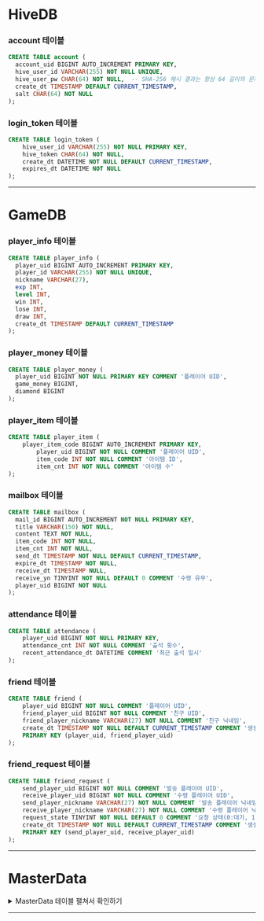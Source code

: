 # HiveDB
### account 테이블
```sql
CREATE TABLE account (
  account_uid BIGINT AUTO_INCREMENT PRIMARY KEY,
  hive_user_id VARCHAR(255) NOT NULL UNIQUE,
  hive_user_pw CHAR(64) NOT NULL,  -- SHA-256 해시 결과는 항상 64 길이의 문자열
  create_dt TIMESTAMP DEFAULT CURRENT_TIMESTAMP,
  salt CHAR(64) NOT NULL
);
```

### login_token 테이블
```sql
CREATE TABLE login_token (
    hive_user_id VARCHAR(255) NOT NULL PRIMARY KEY,
    hive_token CHAR(64) NOT NULL,
    create_dt DATETIME NOT NULL DEFAULT CURRENT_TIMESTAMP,
    expires_dt DATETIME NOT NULL
);
```


---------------------------------------

# GameDB

### player_info 테이블

```sql
CREATE TABLE player_info (
  player_uid BIGINT AUTO_INCREMENT PRIMARY KEY,
  player_id VARCHAR(255) NOT NULL UNIQUE,
  nickname VARCHAR(27),
  exp INT,
  level INT,
  win INT,
  lose INT,
  draw INT,
  create_dt TIMESTAMP DEFAULT CURRENT_TIMESTAMP
);
```

### player_money 테이블

```sql
CREATE TABLE player_money (
  player_uid BIGINT NOT NULL PRIMARY KEY COMMENT '플레이어 UID',
  game_money BIGINT,
  diamond BIGINT
);
```


### player_item 테이블 

```sql
CREATE TABLE player_item (
	player_item_code BIGINT AUTO_INCREMENT PRIMARY KEY,
    	player_uid BIGINT NOT NULL COMMENT '플레이어 UID',
    	item_code INT NOT NULL COMMENT '아이템 ID',
    	item_cnt INT NOT NULL COMMENT '아이템 수'
);
```


### mailbox 테이블

```sql
CREATE TABLE mailbox (
  mail_id BIGINT AUTO_INCREMENT NOT NULL PRIMARY KEY,
  title VARCHAR(150) NOT NULL,
  content TEXT NOT NULL,
  item_code INT NOT NULL,
  item_cnt INT NOT NULL,
  send_dt TIMESTAMP NOT NULL DEFAULT CURRENT_TIMESTAMP,
  expire_dt TIMESTAMP NOT NULL,
  receive_dt TIMESTAMP NULL,
  receive_yn TINYINT NOT NULL DEFAULT 0 COMMENT '수령 유무',
  player_uid BIGINT NOT NULL
);
```

### attendance 테이블

```sql
CREATE TABLE attendance (
    player_uid BIGINT NOT NULL PRIMARY KEY, 
    attendance_cnt INT NOT NULL COMMENT '출석 횟수', 
    recent_attendance_dt DATETIME COMMENT '최근 출석 일시'
);
```


### friend 테이블

```sql
CREATE TABLE friend (
    player_uid BIGINT NOT NULL COMMENT '플레이어 UID',
    friend_player_uid BIGINT NOT NULL COMMENT '친구 UID',
    friend_player_nickname VARCHAR(27) NOT NULL COMMENT '친구 닉네임',
    create_dt TIMESTAMP NOT NULL DEFAULT CURRENT_TIMESTAMP COMMENT '생성 일시',
    PRIMARY KEY (player_uid, friend_player_uid)
);
```


### friend_request 테이블

```sql
CREATE TABLE friend_request (
    send_player_uid BIGINT NOT NULL COMMENT '발송 플레이어 UID',
    receive_player_uid BIGINT NOT NULL COMMENT '수령 플레이어 UID',
    send_player_nickname VARCHAR(27) NOT NULL COMMENT '발송 플레이어 닉네임',
    receive_player_nickname VARCHAR(27) NOT NULL COMMENT '수령 플레이어 닉네임',
    request_state TINYINT NOT NULL DEFAULT 0 COMMENT '요청 상태(0:대기, 1:수락)',
    create_dt TIMESTAMP NOT NULL DEFAULT CURRENT_TIMESTAMP COMMENT '생성 일시',
    PRIMARY KEY (send_player_uid, receive_player_uid)
);
```


--------------------
# MasterData

<details>
<summary> MasterData 테이블 펼쳐서 확인하기 </summary>
	
### attendance_reward 테이블
```sql
  CREATE TABLE IF NOT EXISTS attendance_reward (
      day_seq INT,
      reward_item INT,
      item_count INT
  );
```

* 초기 데이터 (임시 수동 입력)
```sql
  INSERT INTO attendance_reward (day_seq, reward_item, item_count) VALUES
  (1, 1, 100), (2, 1, 100), (3, 1, 100), (4, 1, 100), (5, 1, 100), (6, 1, 100), (7, 1, 200), (8, 1, 200), (9, 1, 200), (10, 1, 200),
  (11, 1, 200), (12, 2, 10), (13, 2, 10), (14, 2, 10), (15, 2, 10), (16, 2, 10), (17, 2, 10), (18, 2, 10), (19, 2, 10), (20, 2, 10),
  (21, 2, 10), (22, 2, 10), (23, 2, 20), (24, 2, 20), (25, 2, 20), (26, 2, 20), (27, 2, 20), (28, 2, 20), (29, 2, 20), (30, 2, 20),
  (31, 3, 1);
```

### item 테이블
```sql
CREATE TABLE item (
  item_code INT,
  name VARCHAR(64) NOT NULL,
  description VARCHAR(128) NOT NULL,
  countable TINYINT NOT NULL COMMENT '합칠 수 있는 아이템 : 1'
);
```

* 초기 데이터 (임시 수동 입력)
```sql
INSERT INTO item (item_code, name, description, countable) VALUES
(1, 'game_money', '게임 머니(인게임 재화)', 1),
(2, 'diamond', '다이아몬드(유료 재화)', 1),
(3, '무르기 아이템', '자신의 차례에 턴을 무를 수 있음', 1),
(4, '닉네임변경', '기본 닉네임에서 변경할 수 있음', 1);
```


### first_item 테이블
```sql
CREATE TABLE first_item (
    item_code INT,
    count INT
  );
```

* 초기 데이터 (임시 수동 입력)
```sql
INSERT INTO first_item (item_code, count) VALUES
  (1, 1000),
  (3, 1),
  (4, 1);
```


### version 테이블
```sql
CREATE TABLE version (
    app_version VARCHAR(64),
    master_data_version VARCHAR(64)
  );
```

* 초기 데이터 (임시 수동 입력)
```sql
INSERT INTO version (app_version, master_data_version) VALUES
  ('0.1.0', '0.1.0');
```

</details>

---------------------------------------
